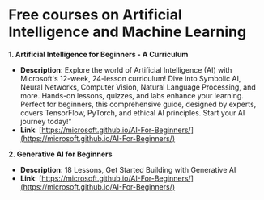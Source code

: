 # Free courses on Artificial Intelligence and Machine Learning

**1. Artificial Intelligence for Beginners - A Curriculum**
- **Description**: Explore the world of Artificial Intelligence (AI) with Microsoft's 12-week, 24-lesson curriculum! Dive into Symbolic AI, Neural Networks, Computer Vision, Natural Language Processing, and more. Hands-on lessons, quizzes, and labs enhance your learning. Perfect for beginners, this comprehensive guide, designed by experts, covers TensorFlow, PyTorch, and ethical AI principles. Start your AI journey today!"
- **Link**: [https://microsoft.github.io/AI-For-Beginners/](https://microsoft.github.io/AI-For-Beginners/)


**2. Generative AI for Beginners**
- **Description**: 18 Lessons, Get Started Building with Generative AI
- **Link**: [https://microsoft.github.io/AI-For-Beginners/](https://microsoft.github.io/AI-For-Beginners/)